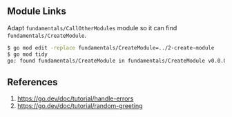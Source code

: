 ## Module Links

Adapt `fundamentals/CallOtherModules` module so it can find `fundamentals/CreateModule`.

```bash
$ go mod edit -replace fundamentals/CreateModule=../2-create-module
$ go mod tidy
go: found fundamentals/CreateModule in fundamentals/CreateModule v0.0.0-00010101000000-000000000000
```

## References

1. https://go.dev/doc/tutorial/handle-errors
2. https://go.dev/doc/tutorial/random-greeting
